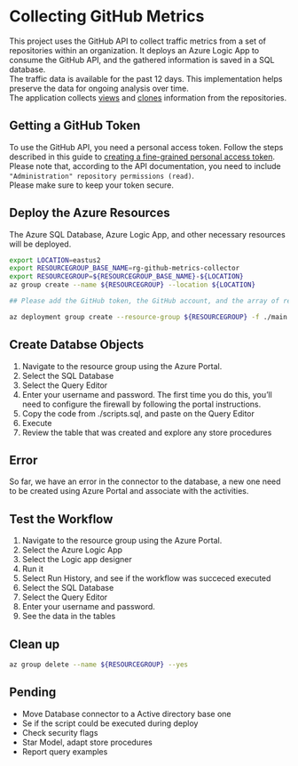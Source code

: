 # Collecting GitHub Metrics

This project uses the GitHub API to collect traffic metrics from a set of repositories within an organization. It deploys an Azure Logic App to consume the GitHub API, and the gathered information is saved in a SQL database.  
The traffic data is available for the past 12 days. This implementation helps preserve the data for ongoing analysis over time.  
The application collects  [views](https://docs.github.com/en/rest/metrics/traffic?apiVersion=2022-11-28#get-page-views) and [clones](https://docs.github.com/en/rest/metrics/traffic?apiVersion=2022-11-28#get-repository-clones) information from the repositories.

## Getting a GitHub Token

To use the GitHub API, you need a personal access token. 
Follow the steps described in this guide to [creating a fine-grained personal access token](https://docs.github.com/en/authentication/keeping-your-account-and-data-secure/managing-your-personal-access-tokens#creating-a-fine-grained-personal-access-token).  
Please note that, according to the API documentation, you need to include `"Administration" repository permissions (read)`.  
Please make sure to keep your token secure.

## Deploy the Azure Resources

The Azure SQL Database, Azure Logic App, and other necessary resources will be deployed.

```bash
export LOCATION=eastus2
export RESOURCEGROUP_BASE_NAME=rg-github-metrics-collector
export RESOURCEGROUP=${RESOURCEGROUP_BASE_NAME}-${LOCATION}
az group create --name ${RESOURCEGROUP} --location ${LOCATION}

## Please add the GitHub token, the GitHub account, and the array of repos array to be collected

az deployment group create --resource-group ${RESOURCEGROUP} -f ./main.bicep -p token=<GitHub Token> administratorLoginPassword=changeMe123! owner=mspnp repositories='["samples", "iaas-baseline", "aks-baseline"]'
```

## Create Databse Objects

1. Navigate to the resource group using the Azure Portal.
2. Select the SQL Database
3. Select the Query Editor
4. Enter your username and password. The first time you do this, you’ll need to configure the firewall by following the portal instructions.
5. Copy the code from ./scripts.sql, and paste on the Query Editor
6. Execute
7. Review the table that was created and explore any store procedures

## Error

So far, we have an error in the connector to the database, a new one need to be created using Azure Portal and associate with the activities.

## Test the Workflow

1. Navigate to the resource group using the Azure Portal.
2. Select the Azure Logic App
3. Select the Logic app designer
4. Run it
5. Select Run History, and see if the workflow was succeced executed
6. Select the SQL Database
7. Select the Query Editor
8. Enter your username and password. 
9. See the data in the tables

## Clean up

```bash
az group delete --name ${RESOURCEGROUP} --yes
```

## Pending

* Move Database connector to a Active directory base one
* Se if the script could be executed during deploy
* Check security flags  
* Star Model, adapt store procedures
* Report query examples